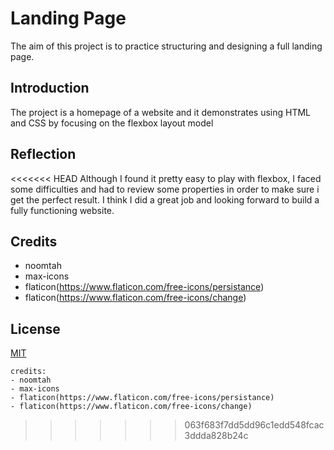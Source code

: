 # Landing Page

The aim of this project is to practice structuring and designing a full landing page.

## Introduction

The project is a homepage of a website and it demonstrates using HTML and CSS by focusing on the flexbox layout model

## Reflection

<<<<<<< HEAD
Although I found it pretty easy to play with flexbox, I faced some difficulties and had to review some properties in order to make sure i get the perfect result. I think I did a great job and looking forward to build a fully functioning website.

## Credits

- noomtah
- max-icons
- flaticon(https://www.flaticon.com/free-icons/persistance)
- flaticon(https://www.flaticon.com/free-icons/change)

## License

[MIT](https://choosealicense.com/licenses/mit/)

    credits:
    - noomtah
    - max-icons
    - flaticon(https://www.flaticon.com/free-icons/persistance)
    - flaticon(https://www.flaticon.com/free-icons/change)
>>>>>>> 063f683f7dd5dd96c1edd548fcac3ddda828b24c
